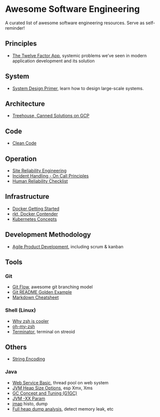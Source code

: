 # Awesome Software Engineering
A curated list of awesome software engineering resources. Serve as self-reminder!

## Principles
- [The Twelve Factor App](https://12factor.net/), systemic problems we’ve seen in modern application development and its solution

## System
- [System Design Primer](https://github.com/donnemartin/system-design-primer), learn how to design large-scale systems.

## Architecture
- [Treehouse, Canned Solutions on GCP](http://gcp.solutions/)

## Code
- [Clean Code](https://www.goodreads.com/book/show/3735293-clean-code)

## Operation
- [Site Reliability Engineering](https://landing.google.com/sre/book.html)
- [Incident Handling - On Call Principles](https://increment.com/on-call/)
- [Human Reliability Checklist](https://www.pythian.com/wp-content/uploads/2015/11/Pythian-FITACER-Human-Reliability-Checklist-2015.pdf)

## Infrastructure
- [Docker Getting Started](https://docs.docker.com/get-started/)
- [rkt, Docker Contender](https://slack-redir.net/link?url=https%3A%2F%2Fmedium.com%2F%40adriaandejonge%2Fmoving-from-docker-to-rkt-310dc9aec938)
- [Kubernetes Concepts](https://kubernetes.io/docs/concepts/)

## Development Methodology
- [Agile Product Development](https://www.atlassian.com/agile), including scrum & kanban

## Tools
### Git
- [Git Flow](http://nvie.com/posts/a-successful-git-branching-model/), awesome git branching model
- [Git README Golden Example](https://gist.github.com/PurpleBooth/109311bb0361f32d87a2)
- [Markdown Cheatsheet](https://github.com/adam-p/markdown-here/wiki/Markdown-Cheatsheet)

### Shell (Linux)
- [Why zsh is cooler](https://www.slideshare.net/jaguardesignstudio/why-zsh-is-cooler-than-your-shell-16194692)
- [oh-my-zsh](https://github.com/robbyrussell/oh-my-zsh)
- [Terminator](https://gnometerminator.blogspot.co.id/p/introduction.html), terminal on streoid

## Others
- [String Encoding](http://kunststube.net/encoding/)

### Java
- [Web Service Basic](https://blog.bramp.net/post/2015/12/17/the-importance-of-tuning-your-thread-pools/), thread pool on web system
- [JVM Heap Size Options](https://docs.oracle.com/cd/E21764_01/web.1111/e13814/jvm_tuning.htm#PERFM150), esp Xmx, Xms
- [GC Concept and Tuning (G1GC)](http://product.hubspot.com/blog/g1gc-fundamentals-lessons-from-taming-garbage-collection)
- [JVM -XX Param](http://www.oracle.com/technetwork/java/javase/tech/vmoptions-jsp-140102.html)
- [jmap](https://docs.oracle.com/javase/7/docs/technotes/tools/share/jmap.html) histo, dump
- [Full heap dump analysis](https://www.eclipse.org/mat/), detect memory leak, etc
